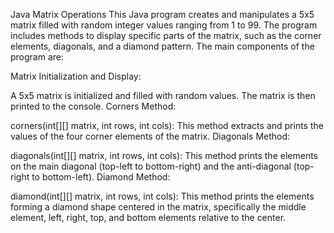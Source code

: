 Java Matrix Operations
This Java program creates and manipulates a 5x5 matrix filled with random integer values ranging from 1 to 99. The program includes methods to display specific parts of the matrix, such as the corner elements, diagonals, and a diamond pattern. The main components of the program are:

Matrix Initialization and Display:

A 5x5 matrix is initialized and filled with random values.
The matrix is then printed to the console.
Corners Method:

corners(int[][] matrix, int rows, int cols): This method extracts and prints the values of the four corner elements of the matrix.
Diagonals Method:

diagonals(int[][] matrix, int rows, int cols): This method prints the elements on the main diagonal (top-left to bottom-right) and the anti-diagonal (top-right to bottom-left).
Diamond Method:

diamond(int[][] matrix, int rows, int cols): This method prints the elements forming a diamond shape centered in the matrix, specifically the middle element, left, right, top, and bottom elements relative to the center.
